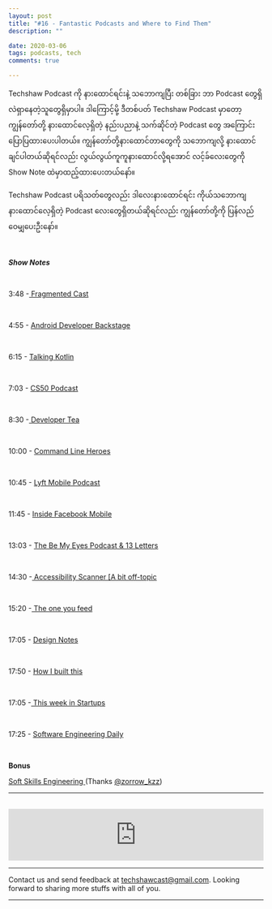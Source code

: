 ```yaml
---
layout: post
title: "#16 - Fantastic Podcasts and Where to Find Them"
description: ""

date: 2020-03-06
tags: podcasts, tech
comments: true

--- 
```

   
<p>Techshaw Podcast ကို နားထောင်ရင်းနဲ့ သဘောကျပြီး တစ်ခြား ဘာ Podcast တွေရှိလဲရှာနေတဲ့သူတွေရှိမှာပါ။ ဒါကြောင့်မို့ ဒီတစ်ပတ် Techshaw Podcast မှာတော့ ကျွန်တော်တို့ နားထောင်လေ့ရှိတဲ့ နည်းပညာနဲ့ သက်ဆိုင်တဲ့ Podcast တွေ အကြောင်းပြောပြထားပေးပါတယ်။ ကျွန်တော်တို့နားထောင်တာတွေကို သဘောကျလို့ နားထောင်ချင်ပါတယ်ဆိုရင်လည်း လွယ်လွယ်ကူကူနားထောင်လို့ရအောင် လင့်ခ်လေးတွေကို Show Note ထဲမှာထည့်ထားပေးတယ်နော်။</p>
<p>Techshaw Podcast ပရိသတ်တွေလည်း ဒါလေးနားထောင်ရင်း ကိုယ်သဘောကျ နားထောင်လေ့ရှိတဲ့ Podcast လေးတွေရှိတယ်ဆိုရင်လည်း ကျွန်တော်တို့ကို ပြန်လည်ဝေမျှပေးဦးနော်။<br>
</p>
<p><br></p>
<p><em><strong>Show Notes</strong></em></p>
<p><br></p>
<p>3:48 -<a href="https://fragmentedpodcast.com"> Fragmented Cast</a></p>
<p><br></p>
<p>4:55 - <a href="http://androidbackstage.blogspot.com">Android Developer Backstage</a></p>
<p><br></p>
<p>6:15 - <a href="https://talkingkotlin.com">Talking Kotlin</a></p>
<p><br></p>
<p>7:03 - <a href="https://podcasts.google.com/?feed=aHR0cHM6Ly9jZG4uY3M1MC5uZXQvcG9kY2FzdC9wb2RjYXN0LnJzcw">CS50 Podcast</a></p>
<p><br></p>
<p>8:30 -<a href="https://spec.fm/podcasts/developer-tea"> Developer Tea</a></p>
<p><br></p>
<p>10:00 - <a href="https://www.redhat.com/en/command-line-heroes">Command Line Heroes</a></p>
<p><br></p>
<p>10:45 - <a href="https://podcasts.google.com/?feed=aHR0cHM6Ly9seWZ0bW9iaWxlcG9kY2FzdC5saWJzeW4uY29tL3Jzcw">Lyft Mobile Podcast</a></p>
<p><br></p>
<p>11:45 - <a href="https://pca.st/A5tE">Inside Facebook Mobile</a></p>
<p><br></p>
<p>13:03 - <a href="https://www.bemyeyes.com/podcasts">The Be My Eyes Podcast &amp; 13 Letters</a></p>
<p><br></p>
<p>14:30 -<a href="https://play.google.com/store/apps/details?id=com.google.android.apps.accessibility.auditor"> Accessibility Scanner [A bit off-topic</a></p>
<p><br></p>
<p>15:20 -<a href="https://www.oneyoufeed.net"> The one you feed</a></p>
<p><br></p>
<p>17:05 - <a href="https://pca.st/designnotes">Design Notes</a></p>
<p><br></p>
<p>17:50 - <a href="https://www.npr.org/podcasts/510313/how-i-built-this">How I built this</a></p>
<p><br></p>
<p>17:05 -<a href="https://thisweekinstartups.com"> This week in Startups</a></p>
<p><br></p>
<p>17:25 - <a href="https://softwareengineeringdaily.com">Software Engineering Daily</a></p>
<p><br></p>
<p><strong>Bonus</strong></p>
<p><a href="https://softskills.audio">Soft Skills Engineering </a>(Thanks <a href="https://twitter.com/zorrow_kzz">@zorrow_kzz</a>)</p>


***



<br/>

<iframe src="https://anchor.fm/techshaw/embed/episodes/Fantastic-Podcasts-and-Where-to-Find-Them-eb9g74" height="102px" width="100%" frameborder="0" scrolling="no"></iframe>

***



Contact us and send feedback at [techshawcast@gmail.com](mailto:techshawcast@gmail.com). Looking forward to sharing more stuffs with all of you.

---